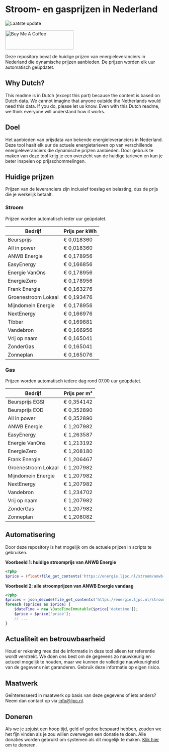 # Stroom- en gasprijzen in Nederland

![Laatste update](https://img.shields.io/badge/laatste%20update-2025--04--08%2012%3A00%20CET-brightgreen)

<a href="https://www.buymeacoffee.com/Lars-" target="_blank"><img src="https://cdn.buymeacoffee.com/buttons/v2/default-orange.png" alt="Buy Me A Coffee" height="60" style="height: 60px !important;width: 217px !important;" ></a>

Deze repository bevat de huidige prijzen van energieleveranciers in Nederland die dynamische prijzen aanbieden. De prijzen worden elk uur automatisch geüpdatet.

## Why Dutch?

This readme is in Dutch (except this part) because the content is based on Dutch data. We cannot imagine that anyone outside the Netherlands would need this data. If you do, please let us know. Even with this Dutch readme, we think
everyone will understand how it works.

## Doel

Het aanbieden van prijsdata van bekende energieleveranciers in Nederland. Deze tool haalt elk uur de actuele energietarieven op van verschillende energieleveranciers die dynamische prijzen aanbieden. Door gebruik te maken van deze tool
krijg je een overzicht van de huidige tarieven en kun je beter inspelen op prijsschommelingen.

## Huidige prijzen

Prijzen van de leveranciers zijn inclusief toeslag en belasting, dus de prijs die je werkelijk betaalt.

### Stroom

Prijzen worden automatisch ieder uur geüpdatet.

 Bedrijf | Prijs per kWh 
---------|---------------
Beursprijs | € 0,018360
All in power | € 0,018360
ANWB Energie | € 0,178956
EasyEnergy | € 0,166856
Energie VanOns | € 0,178956
EnergieZero | € 0,178956
Frank Energie | € 0,163276
Groenestroom Lokaal | € 0,193476
Mijndomein Energie | € 0,178956
NextEnergy | € 0,166976
Tibber | € 0,169881
Vandebron | € 0,166956
Vrij op naam | € 0,165041
ZonderGas | € 0,165041
Zonneplan | € 0,165076


### Gas

Prijzen worden automatisch iedere dag rond 07.00 uur geüpdatet.

 Bedrijf | Prijs per m³ 
---------|--------------
Beursprijs EGSI | € 0,354142
Beursprijs EOD | € 0,352890
All in power | € 0,352890
ANWB Energie | € 1,207982
EasyEnergy | € 1,263587
Energie VanOns | € 1,213192
EnergieZero | € 1,208180
Frank Energie | € 1,206467
Groenestroom Lokaal | € 1,207982
Mijndomein Energie | € 1,207982
NextEnergy | € 1,207982
Vandebron | € 1,234702
Vrij op naam | € 1,207982
ZonderGas | € 1,207982
Zonneplan | € 1,208082


## Automatisering

Door deze repository is het mogelijk om de actuele prijzen in scripts te gebruiken.

**Voorbeeld 1: huidige stroomprijs van ANWB Energie**

```php
<?php
$price = (float)file_get_contents('https://energie.ljpc.nl/stroom/anwb-energie-nu.txt');

```

**Voorbeeld 2: alle stroomprijzen van ANWB Energie vandaag**

```php
<?php
$prices = json_decode(file_get_contents('https://energie.ljpc.nl/stroom/all-in-power-vandaag.json'),true);
foreach ($prices as $price) {
    $dateTime = new \DateTimeImmutable($price['datetime']);
    $price = $price['price'];
    // ...
}
```

## Actualiteit en betrouwbaarheid

Houd er rekening mee dat de informatie in deze tool alleen ter referentie wordt verstrekt. We doen ons best om de gegevens zo nauwkeurig en actueel mogelijk te houden, maar we kunnen de volledige nauwkeurigheid van de gegevens niet
garanderen. Gebruik deze informatie op eigen risico.

## Maatwerk

Geïnteresseerd in maatwerk op basis van deze gegevens of iets anders? Neem dan contact op
via [info@ljpc.nl](mailto:info@ljpc.nl?subject=Energie%20prijzen).

## Doneren

Als we je zojuist een hoop tijd, geld of gedoe bespaard hebben, zouden we het fijn vinden als je zou willen overwegen een
donatie te doen. Alle donaties worden gebruikt om systemen als dit mogelijk te
maken. [Klik hier](https://www.buymeacoffee.com/Lars-) om te doneren.
